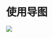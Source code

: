 # 使用导图

![](https://maoxianxin1996.oss-accelerate.aliyuncs.com/environment/software/guide/XmindZen.jpg)